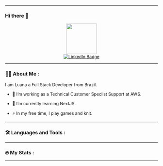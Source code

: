 

-----
### Hi there 👋

<div id="header" align="center">
  <img src="https://media.giphy.com/media/hqU2KkjW5bE2v2Z7Q2/giphy.gif" width="100"/>


  <div id="badges">
    <a href="https://www.linkedin.com/in/luana-andrade/">
      <img src="https://img.shields.io/badge/LinkedIn-blue?style=for-the-badge&logo=linkedin&logoColor=white" alt="LinkedIn Badge"/>
    </a>
  </div>
   <img src="https://komarev.com/ghpvc/?username=luziandrade&style=flat-square&color=blue" alt=""/>
</div>

---

### :woman_technologist: About Me :
I am Luana a Full Stack Developer from Brazil.
- :telescope: I’m working as a Technical Customer Speclist Support at AWS.

- :seedling: I’m currently learning NextJS.

- :zap: In my free time, I play games and knit.

---

### :hammer_and_wrench: Languages and Tools :


---

### :fire: My Stats :


---


